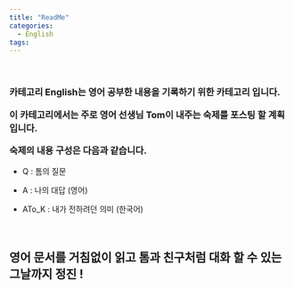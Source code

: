```yaml
---
title: "ReadMe"
categories:
  - English
tags:
---
```

<br>

<h3>
카테고리 English는 영어 공부한 내용을 기록하기 위한 카테고리 입니다.

이 카테고리에서는 주로 영어 선생님 Tom이 내주는 숙제를 포스팅 할 계획입니다.  

숙제의 내용 구성은 다음과 같습니다.

</h3>

- Q : 톰의 질문 

- A : 나의 대답 (영어)

- ATo_K : 내가 전하려던 의미 (한국어)


<br>
<h2>
영어 문서를 거침없이 읽고 톰과 친구처럼 대화 할 수 있는 그날까지 정진 !




